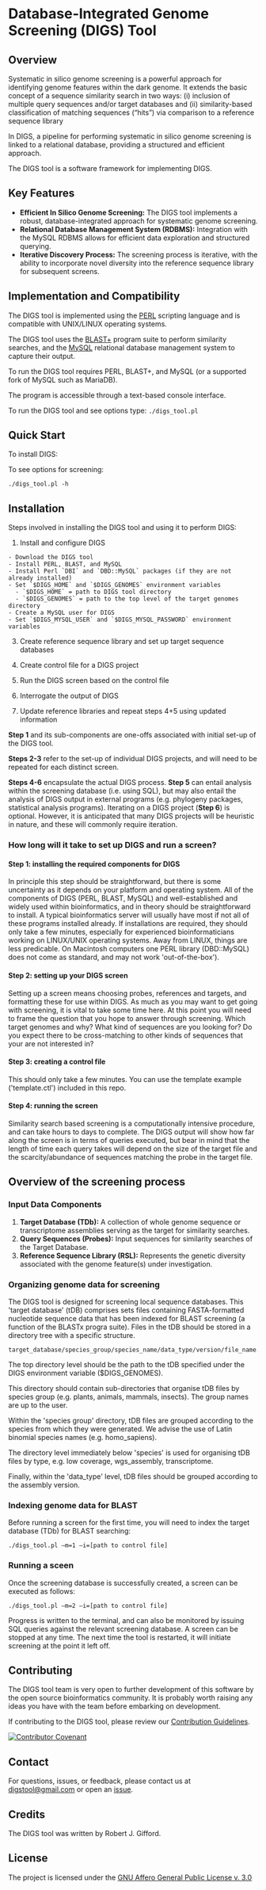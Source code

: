 # Database-Integrated Genome Screening (DIGS) Tool

## Overview

Systematic in silico genome screening is a powerful approach for identifying genome features within the dark genome. It extends the basic concept of a sequence similarity search in two ways: (i) inclusion of multiple query sequences and/or target databases and (ii) similarity-based classification of matching sequences (“hits”) via comparison to a reference sequence library 

In DIGS, a pipeline for performing systematic in silico genome screening is linked to a relational database, providing a structured and efficient approach.

The DIGS tool is a software framework for implementing DIGS.

## Key Features

- **Efficient In Silico Genome Screening:** The DIGS tool implements a robust, database-integrated approach for systematic genome screening.
- **Relational Database Management System (RDBMS):** Integration with the MySQL RDBMS allows for efficient data exploration and structured querying.
- **Iterative Discovery Process:** The screening process is iterative, with the ability to incorporate novel diversity into the reference sequence library for subsequent screens.

## Implementation and Compatibility

The DIGS tool is implemented using the [PERL](https://www.perl.org/) scripting language and is compatible with UNIX/LINUX operating systems.

The DIGS tool uses the [BLAST+](https://ftp.ncbi.nlm.nih.gov/blast/executables/blast+/LATEST/) program suite to perform similarity searches, and the [MySQL](https://dev.mysql.com/downloads/mysql/) relational database management system to capture their output.

To run the DIGS tool requires PERL, BLAST+, and MySQL (or a supported fork of MySQL such as MariaDB).

The program is accessible through a text-based console interface.

To run the DIGS tool and see options type: `./digs_tool.pl`

## Quick Start

To install DIGS:


To see options for screening: 

```
./digs_tool.pl -h
```

## Installation

Steps involved in installing the DIGS tool and using it to perform DIGS:

  1. Install and configure DIGS

    - Download the DIGS tool
    - Install PERL, BLAST, and MySQL
    - Install Perl `DBI` and `DBD::MySQL` packages (if they are not already installed)
    - Set `$DIGS_HOME` and `$DIGS_GENOMES` environment variables
      - `$DIGS_HOME` = path to DIGS tool directory
      - `$DIGS_GENOMES` = path to the top level of the target genomes directory
    - Create a MySQL user for DIGS
    - Set `$DIGS_MYSQL_USER` and `$DIGS_MYSQL_PASSWORD` environment variables

  3. Create reference sequence library and set up target sequence databases

  4. Create control file for a DIGS project

  5. Run the DIGS screen based on the control file

  6. Interrogate the output of DIGS 

  7. Update reference libraries and repeat steps 4+5 using updated information 

**Step 1** and its sub-components are one-offs associated with initial set-up of the DIGS tool. 

**Steps 2-3** refer to the set-up of individual DIGS projects, and will need to be repeated for each distinct screen.

**Steps 4-6** encapsulate the actual DIGS process. **Step 5** can entail analysis within the screening database (i.e. using SQL), but may also entail the analysis of DIGS output in external programs (e.g. phylogeny packages, statistical analysis programs). Iterating on a DIGS project (**Step 6**) is optional. However, it is anticipated that many DIGS projects will be heuristic in nature, and these will commonly require iteration.

### How long will it take to set up DIGS and run a screen?

#### Step 1: installing the required components for DIGS

In principle this step should be straightforward, but there is some uncertainty as it depends on your platform and operating system. All of the components of DIGS (PERL, BLAST, MySQL) and well-established and widely used within bioinformatics, and in theory should be straightforward to install. A typical bioinformatics server will usually have most if not all of these programs installed already. If installations are required, they should only take a few minutes, especially for experienced bioinformaticians working on LINUX/UNIX operating systems. Away from LINUX, things are less predicable. On Macintosh computers one PERL library (DBD::MySQL) does not come as standard, and may not work 'out-of-the-box'). 

#### Step 2: setting up your DIGS screen

Setting up a screen means choosing probes, references and targets, and formatting these for use within DIGS. As much as you may want to get going with screening, it is vital to take some time here. At this point you will need to frame the question that you hope to answer through screening. Which target genomes and why? What kind of sequences are you looking for? Do you expect there to be cross-matching to other kinds of sequences that your are not interested in? 

#### Step 3: creating a control file

This should only take a few minutes. You can use the template example ('template.ctl') included in this repo.

#### Step 4: running the screen

Similarity search based screening is a computationally intensive procedure, and can take hours to days to complete. The DIGS output will show how far along the screen is in terms of queries executed, but bear in mind that the length of time each query takes will depend on the size of the target file and the scarcity/abundance of sequences matching the probe in the target file. 

## Overview of the screening process

### Input Data Components

1. **Target Database (TDb):** A collection of whole genome sequence or transcriptome assemblies serving as the target for similarity searches.
2. **Query Sequences (Probes):** Input sequences for similarity searches of the Target Database.
3. **Reference Sequence Library (RSL):** Represents the genetic diversity associated with the genome feature(s) under investigation.

### Organizing genome data for screening

The DIGS tool is designed for screening local sequence databases. This 'target database' (tDB) comprises sets files containing FASTA-formatted nucleotide sequence data that has been indexed for BLAST screening (a function of the BLASTx progra suite). Files in the tDB should be stored in a directory tree with a specific structure. 

```
target_database/species_group/species_name/data_type/version/file_name.fasta
```
The top directory level should be the path to the tDB specified under the DIGS environment variable ($DIGS_GENOMES).

This directory should contain sub-directories that organise tDB files by species group (e.g. plants, animals, mammals, insects). The group names are up to the user.

Within the 'species group' directory, tDB files are grouped according to the species from which they were generated. We advise the use of Latin binomial species names (e.g. homo_sapiens).

The directory level immediately below 'species' is used for organising tDB files by type, e.g. low coverage, wgs_assembly, transcriptome.

Finally, within the 'data_type' level, tDB files should be grouped according to the assembly version.


### Indexing genome data for BLAST

Before running a screen for the first time, you will need to index the target database (TDb) for BLAST searching:

```
./digs_tool.pl –m=1 –i=[path to control file]
```

### Running a sceen

Once the screening database is successfully created, a screen can be executed as follows:

```
./digs_tool.pl –m=2 –i=[path to control file]
```
Progress is written to the terminal, and can also be monitored by issuing SQL queries against the relevant screening database. A screen can be stopped at any time. The next time the tool is restarted, it will initiate screening at the point it left off.


## Contributing

The DIGS tool team is very open to further development of this software by the open source bioinformatics community. It is probably worth raising any ideas you have with the team before embarking on development. 

If contributing to the DIGS tool, please review our [Contribution Guidelines](./md/CONTRIBUTING.md).

[![Contributor Covenant](https://img.shields.io/badge/Contributor%20Covenant-2.1-4baaaa.svg)](./md/code_of_conduct.md) 

## Contact

For questions, issues, or feedback, please contact us at [digstool@gmail.com](mailto:digstool@gmail.com) or open an [issue](https://github.com/giffordlabcvr/DIGS-tool/issues).

## Credits

The DIGS tool was written by Robert J. Gifford.

## License

The project is licensed under the [GNU Affero General Public License v. 3.0](https://www.gnu.org/licenses/agpl-3.0.en.html)
